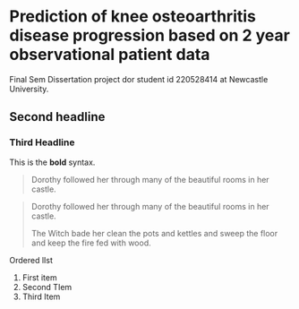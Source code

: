 # Prediction of knee osteoarthritis disease progression based on 2 year observational patient data

Final Sem Dissertation project dor student id 220528414 at Newcastle University.

## Second headline
### Third Headline


This is the **bold** syntax.

> Dorothy followed her through many of the beautiful rooms in her castle.


> Dorothy followed her through many of the beautiful rooms in her castle.
>
> The Witch bade her clean the pots and kettles and sweep the floor and keep the fire fed with wood.




Ordered lIst
1. First item
2. Second TIem
3. Third Item
